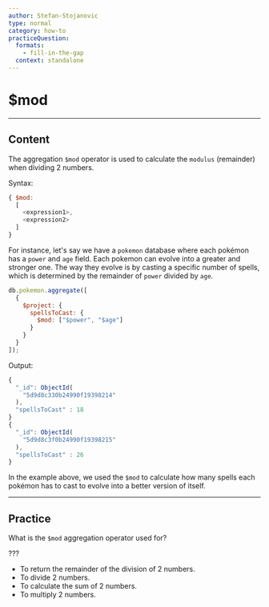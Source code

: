 ```yaml
---
author: Stefan-Stojanovic
type: normal
category: how-to
practiceQuestion:
  formats:
    - fill-in-the-gap
  context: standalone
---
```


# $mod


---

## Content

The aggregation `$mod` operator is used to calculate the `modulus` (remainder) when dividing 2 numbers.

Syntax:

```javascript
{ $mod: 
  [ 
    <expression1>, 
    <expression2> 
  ] 
}
```

For instance, let's say we have a `pokemon` database where each pokémon has a `power` and `age` field. Each pokemon can evolve into a greater and stronger one. The way they evolve is by casting a specific number of spells, which is determined by the remainder of `power` divided by `age`.

```javascript
db.pokemon.aggregate([
  {
    $project: {
      spellsToCast: {
        $mod: ["$power", "$age"]
      }
    }
  }
]);
```

Output:

```javascript
{   
  "_id": ObjectId(
    "5d9d8c330b24990f19398214"
  ),
  "spellsToCast" : 18
}
{   
  "_id": ObjectId(
    "5d9d8c3f0b24990f19398215"
  ), 
  "spellsToCast" : 26
}
```

In the example above, we used the `$mod` to calculate how many spells each pokémon has to cast to evolve into a better version of itself.


---

## Practice

What is the `$mod` aggregation operator used for?

???

- To return the remainder of the division of 2 numbers.
- To divide 2 numbers.
- To calculate the sum of 2 numbers.
- To multiply 2 numbers.

